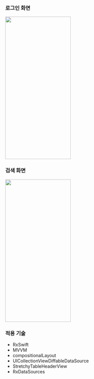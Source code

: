 ### 로그인 화면
<img src = "https://user-images.githubusercontent.com/92036498/199608945-70e64db3-9105-4b17-ace4-5226b9a074f9.gif" width = "207" height = "448"/>

### 검색 화면 
<img src = "https://user-images.githubusercontent.com/92036498/199403035-80123e2a-a09a-47b2-8b7b-a459d4620f5f.gif" width = "207" height = "448"/>
 

### 적용 기술
* RxSwift
* MVVM
* compositionalLayout
* UICollectionViewDiffableDataSource
* StretchyTableHeaderView
* RxDataSources

